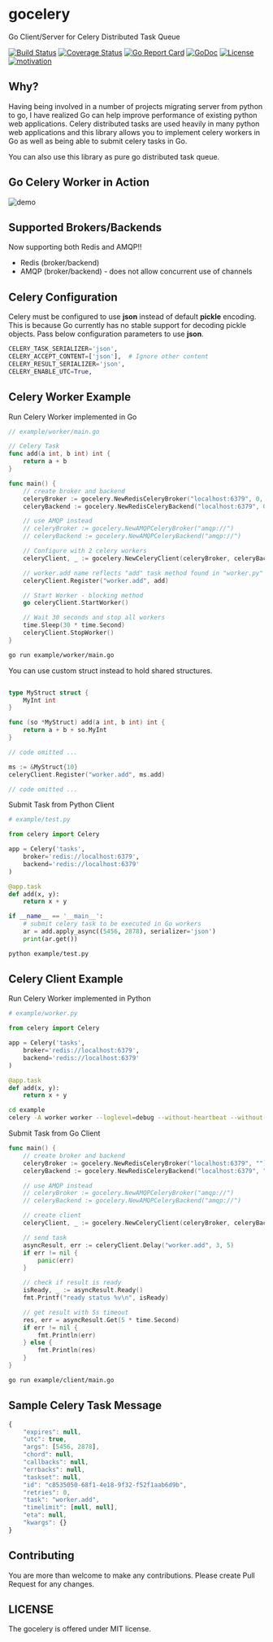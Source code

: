 # gocelery

Go Client/Server for Celery Distributed Task Queue

[![Build Status](https://travis-ci.org/shicky/gocelery.svg?branch=master)](https://travis-ci.org/shicky/gocelery)
[![Coverage Status](https://coveralls.io/repos/github/shicky/gocelery/badge.svg?branch=master)](https://coveralls.io/github/shicky/gocelery?branch=master)
[![Go Report Card](https://goreportcard.com/badge/github.com/shicky/gocelery)](https://goreportcard.com/report/github.com/shicky/gocelery)
[![GoDoc](https://godoc.org/github.com/shicky/gocelery?status.svg)](https://godoc.org/github.com/shicky/gocelery)
[![License](https://img.shields.io/badge/license-MIT-blue.svg)](https://github.com/shicky/gocelery/blob/master/LICENSE)
[![motivation](https://img.shields.io/badge/made%20with-%E2%99%A1-ff69b4.svg)](https://github.com/shicky/gocelery)

## Why?

Having being involved in a number of projects migrating server from python to go, I have realized Go can help improve performance of existing python web applications.
Celery distributed tasks are used heavily in many python web applications and this library allows you to implement celery workers in Go as well as being able to submit celery tasks in Go.

You can also use this library as pure go distributed task queue.

## Go Celery Worker in Action

![demo](https://raw.githubusercontent.com/shicky/gocelery/master/demo.gif)

## Supported Brokers/Backends

Now supporting both Redis and AMQP!!

* Redis (broker/backend)
* AMQP (broker/backend) - does not allow concurrent use of channels

## Celery Configuration

Celery must be configured to use **json** instead of default **pickle** encoding.
This is because Go currently has no stable support for decoding pickle objects.
Pass below configuration parameters to use **json**.

```python
CELERY_TASK_SERIALIZER='json',
CELERY_ACCEPT_CONTENT=['json'],  # Ignore other content
CELERY_RESULT_SERIALIZER='json',
CELERY_ENABLE_UTC=True,
```

## Celery Worker Example

Run Celery Worker implemented in Go

```go
// example/worker/main.go

// Celery Task
func add(a int, b int) int {
	return a + b
}

func main() {
    // create broker and backend
	celeryBroker := gocelery.NewRedisCeleryBroker("localhost:6379", 0, "pass", gocelery.BrokerQueueName("queue-busy"))
    celeryBackend := gocelery.NewRedisCeleryBackend("localhost:6379", 0,  "pass")

    // use AMQP instead
    // celeryBroker := gocelery.NewAMQPCeleryBroker("amqp://")
    // celeryBackend := gocelery.NewAMQPCeleryBackend("amqp://")

	// Configure with 2 celery workers
	celeryClient, _ := gocelery.NewCeleryClient(celeryBroker, celeryBackend, 2)

	// worker.add name reflects "add" task method found in "worker.py"
	celeryClient.Register("worker.add", add)

    // Start Worker - blocking method
	go celeryClient.StartWorker()

    // Wait 30 seconds and stop all workers
	time.Sleep(30 * time.Second)
	celeryClient.StopWorker()
}
```
```bash
go run example/worker/main.go
```

You can use custom struct instead to hold shared structures.

```go

type MyStruct struct {
	MyInt int
}

func (so *MyStruct) add(a int, b int) int {
	return a + b + so.MyInt
}

// code omitted ...

ms := &MyStruct{10}
celeryClient.Register("worker.add", ms.add)

// code omitted ...
```


Submit Task from Python Client
```python
# example/test.py

from celery import Celery

app = Celery('tasks',
    broker='redis://localhost:6379',
    backend='redis://localhost:6379'
)

@app.task
def add(x, y):
    return x + y

if __name__ == '__main__':
    # submit celery task to be executed in Go workers
    ar = add.apply_async((5456, 2878), serializer='json')
    print(ar.get())
```

```bash
python example/test.py
```

## Celery Client Example

Run Celery Worker implemented in Python

```python
# example/worker.py

from celery import Celery

app = Celery('tasks',
    broker='redis://localhost:6379',
    backend='redis://localhost:6379'
)

@app.task
def add(x, y):
    return x + y
```

```bash
cd example
celery -A worker worker --loglevel=debug --without-heartbeat --without-mingle
```

Submit Task from Go Client

```go
func main() {
    // create broker and backend
	celeryBroker := gocelery.NewRedisCeleryBroker("localhost:6379", "")
    celeryBackend := gocelery.NewRedisCeleryBackend("localhost:6379", "")

    // use AMQP instead
    // celeryBroker := gocelery.NewAMQPCeleryBroker("amqp://")
    // celeryBackend := gocelery.NewAMQPCeleryBackend("amqp://")

    // create client
	celeryClient, _ := gocelery.NewCeleryClient(celeryBroker, celeryBackend, 0)

    // send task
	asyncResult, err := celeryClient.Delay("worker.add", 3, 5)
	if err != nil {
		panic(err)
	}

    // check if result is ready
	isReady, _ := asyncResult.Ready()
	fmt.Printf("ready status %v\n", isReady)

    // get result with 5s timeout
	res, err = asyncResult.Get(5 * time.Second)
	if err != nil {
		fmt.Println(err)
	} else {
        fmt.Println(res)
    }
}
```

```bash
go run example/client/main.go
```

## Sample Celery Task Message

```javascript
{
    "expires": null,
    "utc": true,
    "args": [5456, 2878],
    "chord": null,
    "callbacks": null,
    "errbacks": null,
    "taskset": null,
    "id": "c8535050-68f1-4e18-9f32-f52f1aab6d9b",
    "retries": 0,
    "task": "worker.add",
    "timelimit": [null, null],
    "eta": null,
    "kwargs": {}
}
```

## Contributing

You are more than welcome to make any contributions.
Please create Pull Request for any changes.

## LICENSE

The gocelery is offered under MIT license.
